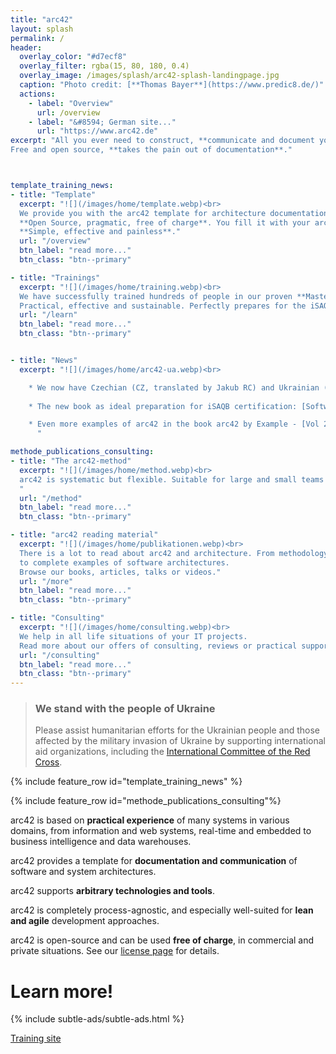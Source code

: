 ```yaml
---
title: "arc42"
layout: splash
permalink: /
header:
  overlay_color: "#d7ecf8"
  overlay_filter: rgba(15, 80, 180, 0.4)
  overlay_image: /images/splash/arc42-splash-landingpage.jpg
  caption: "Photo credit: [**Thomas Bayer**](https://www.predic8.de/)"
  actions: 
    - label: "Overview"
      url: /overview
    - label: "&#8594; German site..."
      url: "https://www.arc42.de"
excerpt: "All you ever need to construct, **communicate and document your software architecture**. Proven, **practical and pragmatic**.
Free and open source, **takes the pain out of documentation**."



template_training_news:
- title: "Template"
  excerpt: "![](/images/home/template.webp)<br> 
  We provide you with the arc42 template for architecture documentation - 
  **Open Source, pragmatic, free of charge**. You fill it with your architecture decisions - 
  **Simple, effective and painless**."
  url: "/overview"
  btn_label: "read more..."
  btn_class: "btn--primary"

- title: "Trainings"
  excerpt: "![](/images/home/training.webp)<br>
  We have successfully trained hundreds of people in our proven **Mastering Software Architectures workshop**. 
  Practical, effective and sustainable. Perfectly prepares for the iSAQB Foundation certification."
  url: "/learn"
  btn_label: "read more..."
  btn_class: "btn--primary"


- title: "News"
  excerpt: "![](/images/home/arc42-ua.webp)<br>

    * We now have Czechian (CZ, translated by Jakub RC) and Ukrainian (UA, translated by @BulykIvan, supported by [@visenger](https://twitter.com/visenger)) versions of arc42 available, together with DE, EN, ES, IT and NL!
    
    * The new book as ideal preparation for iSAQB certification: [Software Architecture Foundation](/books#software-architecture-foundation-cpsa-f-exam-preparation).

    * Even more examples of arc42 in the book arc42 by Example - [Vol 2. Embedded Systems and IoT](/books#arc42-by-example-vol2).
      "

methode_publications_consulting:
- title: "The arc42-method"
  excerpt: "![](/images/home/method.webp)<br>
  arc42 is systematic but flexible. Suitable for large and small teams in iterative or less agile processes.
  "
  url: "/method"
  btn_label: "read more..."
  btn_class: "btn--primary"

- title: "arc42 reading material"
  excerpt: "![](/images/home/publikationen.webp)<br>
  There is a lot to read about arc42 and architecture. From methodology to _good practices_ 
  to complete examples of software architectures.
  Browse our books, articles, talks or videos."
  url: "/more"
  btn_label: "read more..."
  btn_class: "btn--primary"

- title: "Consulting"
  excerpt: "![](/images/home/consulting.webp)<br>
  We help in all life situations of your IT projects.
  Read more about our offers of consulting, reviews or practical support for your projects."
  url: "/consulting"
  btn_label: "read more..."
  btn_class: "btn--primary"
---
```


>### We stand with the people of Ukraine <span class="ua-text"><i class="fa-solid fa-heart"></i></span><span class="ua-size"><i class="fa-solid fa-heart fa-beat heart"></i></span>
>
>Please assist humanitarian efforts for the Ukrainian people and those affected by the military invasion of Ukraine by supporting international aid organizations, including the [International Committee of the Red Cross](https://www.icrc.org/en).



{% include feature_row id="template_training_news" %}

{% include feature_row id="methode_publications_consulting"%}

arc42 is based on **practical experience** of many systems in various domains,
from information and web systems, real-time and embedded to business intelligence
and data warehouses.

arc42 provides a template for **documentation and communication** of software and system
architectures.

arc42 supports **arbitrary technologies and tools**.

arc42 is completely process-agnostic, and especially
well-suited for **lean and agile** development approaches.

arc42 is open-source and can be used **free of charge**, in commercial and
private situations.
See our [license page](/license) for details.

# Learn more!

{% include subtle-ads/subtle-ads.html %}

<a href="https://arc42.de" class="btn btn--success">Training site</a>
